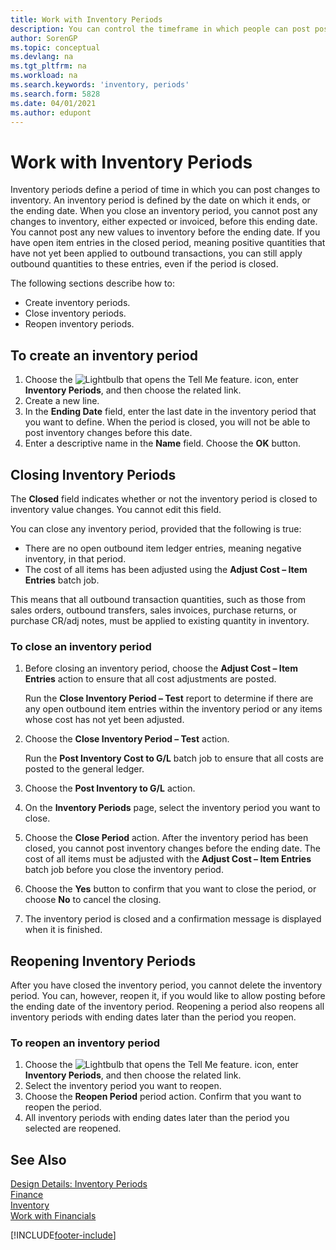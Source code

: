 ```yaml
---
title: Work with Inventory Periods
description: You can control the timeframe in which people can post post changes to inventory by defining inventory periods.
author: SorenGP
ms.topic: conceptual
ms.devlang: na
ms.tgt_pltfrm: na
ms.workload: na
ms.search.keywords: 'inventory, periods'
ms.search.form: 5828
ms.date: 04/01/2021
ms.author: edupont
---
```

# <a name="work-with-inventory-periods" />Work with Inventory Periods

Inventory periods define a period of time in which you can post changes to inventory. An inventory period is defined by the date on which it ends, or the ending date. When you close an inventory period, you cannot post any changes to inventory, either expected or invoiced, before this ending date. You cannot post any new values to inventory before the ending date. If you have open item entries in the closed period, meaning positive quantities that have not yet been applied to outbound transactions, you can still apply outbound quantities to these entries, even if the period is closed.  

The following sections describe how to:

* Create inventory periods.  
* Close inventory periods.  
* Reopen inventory periods.  

## <a name="to-create-an-inventory-period" />To create an inventory period

1. Choose the ![Lightbulb that opens the Tell Me feature.](media/ui-search/search_small.png "Tell me what you want to do") icon, enter **Inventory Periods**, and then choose the related link.  
2. Create a new line.  
3. In the **Ending Date** field, enter the last date in the inventory period that you want to define. When the period is closed, you will not be able to post inventory changes before this date.  
4. Enter a descriptive name in the **Name** field. Choose the **OK** button.  

## <a name="closing-inventory-periods" />Closing Inventory Periods

The **Closed** field indicates whether or not the inventory period is closed to inventory value changes. You cannot edit this field.  

You can close any inventory period, provided that the following is true:  

* There are no open outbound item ledger entries, meaning negative inventory, in that period.  
* The cost of all items has been adjusted using the **Adjust Cost – Item Entries** batch job.  

This means that all outbound transaction quantities, such as those from sales orders, outbound transfers, sales invoices, purchase returns, or purchase CR/adj notes, must be applied to existing quantity in inventory.  

### <a name="to-close-an-inventory-period" />To close an inventory period

1. Before closing an inventory period, choose the **Adjust Cost – Item Entries** action to ensure that all cost adjustments are posted.

    Run the **Close Inventory Period – Test** report to determine if there are any open outbound item entries within the inventory period or any items whose cost has not yet been adjusted.  
2. Choose the **Close Inventory Period – Test** action.  

    Run the **Post Inventory Cost to G/L** batch job to ensure that all costs are posted to the general ledger.  
3. Choose the **Post Inventory to G/L** action.  
4. On the **Inventory Periods** page, select the inventory period you want to close.  
5. Choose the **Close Period** action. After the inventory period has been closed, you cannot post inventory changes before the ending date. The cost of all items must be adjusted with the **Adjust Cost – Item Entries** batch job before you close the inventory period.  
6. Choose the **Yes** button to confirm that you want to close the period, or choose **No** to cancel the closing.  
7. The inventory period is closed and a confirmation message is displayed when it is finished.  

## <a name="reopening-inventory-periods" />Reopening Inventory Periods
After you have closed the inventory period, you cannot delete the inventory period. You can, however, reopen it, if you would like to allow posting before the ending date of the inventory period. Reopening a period also reopens all inventory periods with ending dates later than the period you reopen.  

### <a name="to-reopen-an-inventory-period" />To reopen an inventory period
1. Choose the ![Lightbulb that opens the Tell Me feature.](media/ui-search/search_small.png "Tell me what you want to do") icon, enter **Inventory Periods**, and then choose the related link.  
2. Select the inventory period you want to reopen.  
3. Choose the **Reopen Period** period action. Confirm that you want to reopen the period.  
4. All inventory periods with ending dates later than the period you selected are reopened.  

## <a name="see-also" />See Also
[Design Details: Inventory Periods](design-details-inventory-periods.md)  
[Finance](finance.md)  
[Inventory](inventory-manage-inventory.md)  
[Work with Financials](ui-work-product.md)


[!INCLUDE[footer-include](includes/footer-banner.md)]
